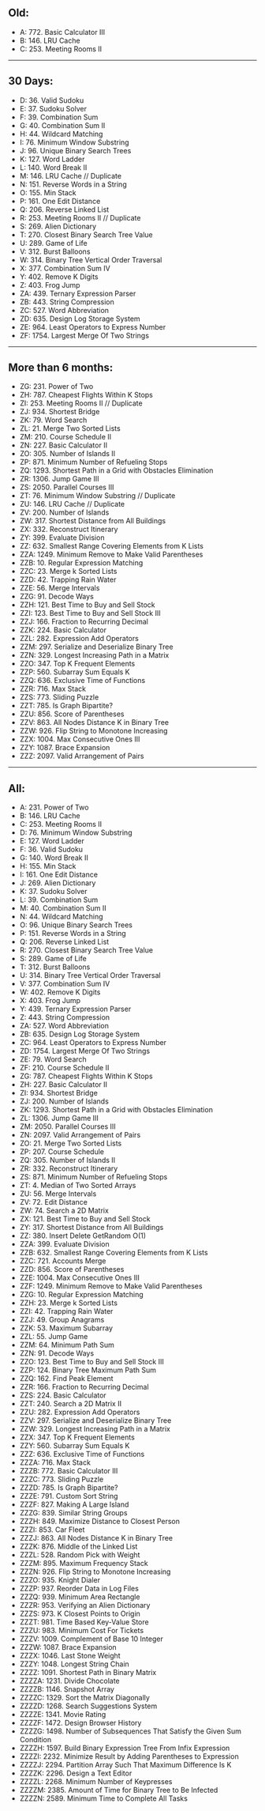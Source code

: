 ## Old:
- A: 772. Basic Calculator III
- B: 146. LRU Cache
- C: 253. Meeting Rooms II
---------------------
## 30 Days:
- D: 36. Valid Sudoku
- E: 37. Sudoku Solver
- F: 39. Combination Sum
- G: 40. Combination Sum II
- H: 44. Wildcard Matching
- I: 76. Minimum Window Substring
- J: 96. Unique Binary Search Trees
- K: 127. Word Ladder
- L: 140. Word Break II
- M: 146. LRU Cache // Duplicate
- N: 151. Reverse Words in a String 
- O: 155. Min Stack
- P: 161. One Edit Distance
- Q: 206. Reverse Linked List
- R: 253. Meeting Rooms II // Duplicate
- S: 269. Alien Dictionary
- T: 270. Closest Binary Search Tree Value
- U: 289. Game of Life
- V: 312. Burst Balloons
- W: 314. Binary Tree Vertical Order Traversal
- X: 377. Combination Sum IV
- Y: 402. Remove K Digits
- Z: 403. Frog Jump
- ZA: 439. Ternary Expression Parser
- ZB: 443. String Compression
- ZC: 527. Word Abbreviation
- ZD: 635. Design Log Storage System
- ZE: 964. Least Operators to Express Number
- ZF: 1754. Largest Merge Of Two Strings
---------------------
## More than 6 months:
- ZG: 231. Power of Two
- ZH: 787. Cheapest Flights Within K Stops
- ZI: 253. Meeting Rooms II // Duplicate
- ZJ: 934. Shortest Bridge
- ZK: 79. Word Search
- ZL: 21. Merge Two Sorted Lists
- ZM: 210. Course Schedule II
- ZN: 227. Basic Calculator II
- ZO: 305. Number of Islands II
- ZP: 871. Minimum Number of Refueling Stops
- ZQ: 1293. Shortest Path in a Grid with Obstacles Elimination
- ZR: 1306. Jump Game III
- ZS: 2050. Parallel Courses III
- ZT: 76. Minimum Window Substring // Duplicate
- ZU: 146. LRU Cache // Duplicate
- ZV: 200. Number of Islands
- ZW: 317. Shortest Distance from All Buildings
- ZX: 332. Reconstruct Itinerary
- ZY: 399. Evaluate Division
- ZZ: 632. Smallest Range Covering Elements from K Lists
- ZZA: 1249. Minimum Remove to Make Valid Parentheses
- ZZB: 10. Regular Expression Matching
- ZZC: 23. Merge k Sorted Lists
- ZZD: 42. Trapping Rain Water
- ZZE: 56. Merge Intervals
- ZZG: 91. Decode Ways
- ZZH: 121. Best Time to Buy and Sell Stock
- ZZI: 123. Best Time to Buy and Sell Stock III
- ZZJ: 166. Fraction to Recurring Decimal
- ZZK: 224. Basic Calculator
- ZZL: 282. Expression Add Operators
- ZZM: 297. Serialize and Deserialize Binary Tree
- ZZN: 329. Longest Increasing Path in a Matrix
- ZZO: 347. Top K Frequent Elements
- ZZP: 560. Subarray Sum Equals K
- ZZQ: 636. Exclusive Time of Functions
- ZZR: 716. Max Stack
- ZZS: 773. Sliding Puzzle
- ZZT: 785. Is Graph Bipartite?
- ZZU: 856. Score of Parentheses
- ZZV: 863. All Nodes Distance K in Binary Tree
- ZZW: 926. Flip String to Monotone Increasing
- ZZX: 1004. Max Consecutive Ones III
- ZZY: 1087. Brace Expansion
- ZZZ: 2097. Valid Arrangement of Pairs
---------------
## All:
- A: 231. Power of Two
- B: 146. LRU Cache
- C: 253. Meeting Rooms II
- D: 76. Minimum Window Substring
- E: 127. Word Ladder
- F: 36. Valid Sudoku
- G: 140. Word Break II
- H: 155. Min Stack
- I: 161. One Edit Distance
- J: 269. Alien Dictionary
- K: 37. Sudoku Solver
- L: 39. Combination Sum
- M: 40. Combination Sum II
- N: 44. Wildcard Matching
- O: 96. Unique Binary Search Trees
- P: 151. Reverse Words in a String
- Q: 206. Reverse Linked List
- R: 270. Closest Binary Search Tree Value
- S: 289. Game of Life
- T: 312. Burst Balloons
- U: 314. Binary Tree Vertical Order Traversal
- V: 377. Combination Sum IV
- W: 402. Remove K Digits
- X: 403. Frog Jump
- Y: 439. Ternary Expression Parser
- Z: 443. String Compression
- ZA: 527. Word Abbreviation
- ZB: 635. Design Log Storage System
- ZC: 964. Least Operators to Express Number
- ZD: 1754. Largest Merge Of Two Strings
- ZE: 79. Word Search
- ZF: 210. Course Schedule II
- ZG: 787. Cheapest Flights Within K Stops
- ZH: 227. Basic Calculator II
- ZI: 934. Shortest Bridge
- ZJ: 200. Number of Islands
- ZK: 1293. Shortest Path in a Grid with Obstacles Elimination
- ZL: 1306. Jump Game III
- ZM: 2050. Parallel Courses III
- ZN: 2097. Valid Arrangement of Pairs
- ZO: 21. Merge Two Sorted Lists
- ZP: 207. Course Schedule
- ZQ: 305. Number of Islands II
- ZR: 332. Reconstruct Itinerary
- ZS: 871. Minimum Number of Refueling Stops
- ZT: 4. Median of Two Sorted Arrays
- ZU: 56. Merge Intervals
- ZV: 72. Edit Distance
- ZW: 74. Search a 2D Matrix
- ZX: 121. Best Time to Buy and Sell Stock
- ZY: 317. Shortest Distance from All Buildings
- ZZ: 380. Insert Delete GetRandom O(1)
- ZZA: 399. Evaluate Division
- ZZB: 632. Smallest Range Covering Elements from K Lists
- ZZC: 721. Accounts Merge
- ZZD: 856. Score of Parentheses
- ZZE: 1004. Max Consecutive Ones III
- ZZF: 1249. Minimum Remove to Make Valid Parentheses
- ZZG: 10. Regular Expression Matching
- ZZH: 23. Merge k Sorted Lists
- ZZI: 42. Trapping Rain Water
- ZZJ: 49. Group Anagrams
- ZZK: 53. Maximum Subarray
- ZZL: 55. Jump Game
- ZZM: 64. Minimum Path Sum
- ZZN: 91. Decode Ways
- ZZO: 123. Best Time to Buy and Sell Stock III
- ZZP: 124. Binary Tree Maximum Path Sum
- ZZQ: 162. Find Peak Element
- ZZR: 166. Fraction to Recurring Decimal
- ZZS: 224. Basic Calculator
- ZZT: 240. Search a 2D Matrix II
- ZZU: 282. Expression Add Operators
- ZZV: 297. Serialize and Deserialize Binary Tree
- ZZW: 329. Longest Increasing Path in a Matrix
- ZZX: 347. Top K Frequent Elements
- ZZY: 560. Subarray Sum Equals K
- ZZZ: 636. Exclusive Time of Functions
- ZZZA: 716. Max Stack
- ZZZB: 772. Basic Calculator III
- ZZZC: 773. Sliding Puzzle
- ZZZD: 785. Is Graph Bipartite?
- ZZZE: 791. Custom Sort String
- ZZZF: 827. Making A Large Island
- ZZZG: 839. Similar String Groups
- ZZZH: 849. Maximize Distance to Closest Person
- ZZZI: 853. Car Fleet
- ZZZJ: 863. All Nodes Distance K in Binary Tree
- ZZZK: 876. Middle of the Linked List
- ZZZL: 528. Random Pick with Weight
- ZZZM: 895. Maximum Frequency Stack
- ZZZN: 926. Flip String to Monotone Increasing
- ZZZO: 935. Knight Dialer
- ZZZP: 937. Reorder Data in Log Files
- ZZZQ: 939. Minimum Area Rectangle
- ZZZR: 953. Verifying an Alien Dictionary
- ZZZS: 973. K Closest Points to Origin
- ZZZT: 981. Time Based Key-Value Store
- ZZZU: 983. Minimum Cost For Tickets
- ZZZV: 1009. Complement of Base 10 Integer
- ZZZW: 1087. Brace Expansion
- ZZZX: 1046. Last Stone Weight
- ZZZY: 1048. Longest String Chain
- ZZZZ: 1091. Shortest Path in Binary Matrix
- ZZZZA: 1231. Divide Chocolate
- ZZZZB: 1146. Snapshot Array
- ZZZZC: 1329. Sort the Matrix Diagonally
- ZZZZD: 1268. Search Suggestions System
- ZZZZE: 1341. Movie Rating
- ZZZZF: 1472. Design Browser History
- ZZZZG: 1498. Number of Subsequences That Satisfy the Given Sum Condition
- ZZZZH: 1597. Build Binary Expression Tree From Infix Expression
- ZZZZI: 2232. Minimize Result by Adding Parentheses to Expression
- ZZZZJ: 2294. Partition Array Such That Maximum Difference Is K
- ZZZZK: 2296. Design a Text Editor
- ZZZZL: 2268. Minimum Number of Keypresses
- ZZZZM: 2385. Amount of Time for Binary Tree to Be Infected
- ZZZZN: 2589. Minimum Time to Complete All Tasks